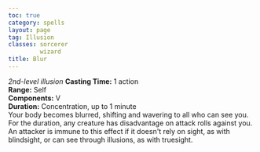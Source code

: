 ```yaml
---
toc: true
category: spells
layout: page
tag: Illusion
classes: sorcerer
         wizard
title: Blur 
---
```

_2nd-level illusion_ 
**Casting Time:** 1 action   
**Range:** Self   
**Components:** V   
**Duration:** Concentration, up to 1 minute   
Your body becomes blurred, shifting and wavering to all who can see you. For the duration, any creature has disadvantage on attack rolls against you. An attacker is immune to this effect if it doesn't rely on sight, as with blindsight, or can see through illusions, as with truesight. 